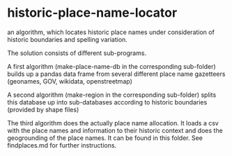 # historic-place-name-locator
an algorithm, which locates historic place names under consideration of historic boundaries and spelling variation.

The solution consists of different sub-programs.

A first algorithm (make-place-name-db in the corresponding sub-folder) builds up a pandas data frame from several different place name gazetteers (geonames, GOV, wikidata, openstreetmap)

A second algorithm (make-region in the corresponding sub-folder) splits this database up into sub-databases according to historic boundaries (provided by shape files)

The third algorithm does the actually place name allocation. It loads a csv with the place names and information to their historic context and does the geogrounding of the place names. It can be found in this folder. See findplaces.md for further instructions.
